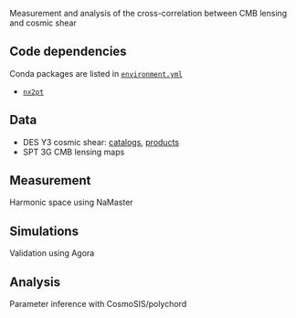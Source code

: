Measurement and analysis of the cross-correlation between CMB lensing and cosmic shear

## Code dependencies
Conda packages are listed in [`environment.yml`](environment.yml)

- [`nx2pt`](https://github.com/ajouellette/nx2pt)

## Data
- DES Y3 cosmic shear: [catalogs](https://des.ncsa.illinois.edu/releases/y3a2/Y3key-catalogs), [products](https://des.ncsa.illinois.edu/releases/y3a2/Y3key-products)
- SPT 3G CMB lensing maps

## Measurement
Harmonic space using NaMaster

## Simulations
Validation using Agora

## Analysis
Parameter inference with CosmoSIS/polychord

